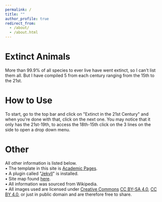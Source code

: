 ```yaml
---
permalink: /
title: ""
author_profile: true
redirect_from: 
  - /about/
  - /about.html
---
```

# Extinct Animals
More than 99.9% of all species to ever live have went extinct, so I can't list them all. But I have compiled 5 from each century ranging from the 15th to the 21st.

How to Use
======
To start, go to the top bar and click on "Extinct in the 21st Century" and when you're done with that, click on the next one. You may notice that it only has the 21st-19th, to access the 18th-15th click on the 3 lines on the side to open a drop down menu.

Other
======
All other information is listed below.                                                                                                 
• The template in this site is [Academic Pages]( https://github.com/academicpages/academicpages.github.io).                            
• A plugin called "[Jekyll](https://jekyllrb.com/)" is installed.                                                                      
• Site map found [here](https://www.xml-sitemaps.com/download/jcnetown.github.io-ee77558aa/sitemap.xml?view=1).                        
• All information was sourced from Wikipedia.                                                                                          
• All images used are licensed under [Creative Commons](https://creativecommons.org/share-your-work/) [CC BY-SA 4.0](https://creativecommons.org/licenses/by-sa/4.0/), [CC BY 4.0](https://creativecommons.org/licenses/by/4.0/#ref-appropriate-credit), or just in public domain and are therefore free to share.
